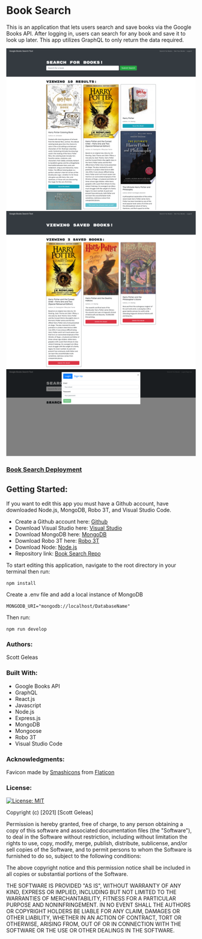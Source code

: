 # Book Search

This is an application that lets users search and save books via the Google Books API. After logging in, users can search for any book and save it to look up later. This app utilizes GraphQL to only return the data required.

![Searching fo a book](./client/public/images/search.png)
![Viewing saved books](./client/public/images/saved.png)
![Login](./client/public/images/login.png)

### [Book Search Deployment](https://book-search-sjg.herokuapp.com/)

## Getting Started:

If you want to edit this app you must have a Github account, have downloaded Node.js, MongoDB, Robo 3T, and Visual Studio Code.

-   Create a Github account here: [Github](https://github.com/)
-   Download Visual Studio here: [Visual Studio](https://code.visualstudio.com/download/)
-   Download MongoDB here: [MongoDB](https://www.mongodb.com/)
-   Download Robo 3T here: [Robo 3T](https://robomongo.org/)
-   Download Node: [Node.js](https://nodejs.org/en/)
-   Repository link: [Book Search Repo](https://github.com/scottgeleas/Book-Search)

To start editing this application, navigate to the root directory in your terminal then run:

```
npm install
```

Create a .env file and add a local instance of MongoDB

```
MONGODB_URI="mongodb://localhost/DatabaseName"
```

Then run:

```
npm run develop
```

### Authors:

Scott Geleas

### Built With:

-   Google Books API
-   GraphQL
-   React.js
-   Javascript
-   Node.js
-   Express.js
-   MongoDB
-   Mongoose
-   Robo 3T
-   Visual Studio Code

### Acknowledgments:

Favicon made by
[Smashicons](https://www.flaticon.com/authors/smashicons)
from
[Flaticon](https://www.flaticon.com/)

### License:

[![License: MIT](https://img.shields.io/badge/License-MIT-yellow.svg)](https://opensource.org/licenses/MIT)

Copyright (c) [2021] [Scott Geleas]

Permission is hereby granted, free of charge, to any person obtaining a copy
of this software and associated documentation files (the "Software"), to deal
in the Software without restriction, including without limitation the rights
to use, copy, modify, merge, publish, distribute, sublicense, and/or sell
copies of the Software, and to permit persons to whom the Software is
furnished to do so, subject to the following conditions:

The above copyright notice and this permission notice shall be included in all
copies or substantial portions of the Software.

THE SOFTWARE IS PROVIDED "AS IS", WITHOUT WARRANTY OF ANY KIND, EXPRESS OR
IMPLIED, INCLUDING BUT NOT LIMITED TO THE WARRANTIES OF MERCHANTABILITY,
FITNESS FOR A PARTICULAR PURPOSE AND NONINFRINGEMENT. IN NO EVENT SHALL THE
AUTHORS OR COPYRIGHT HOLDERS BE LIABLE FOR ANY CLAIM, DAMAGES OR OTHER
LIABILITY, WHETHER IN AN ACTION OF CONTRACT, TORT OR OTHERWISE, ARISING FROM,
OUT OF OR IN CONNECTION WITH THE SOFTWARE OR THE USE OR OTHER DEALINGS IN THE
SOFTWARE.
